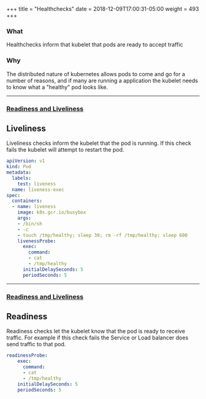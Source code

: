 +++
title = "Healthchecks"
date = 2018-12-09T17:00:31-05:00
weight = 493
+++


### What

Healthchecks inform that kubelet that pods are ready to accept traffic

### Why

The distributed nature of kubernetes allows pods to come and go for a number of reasons, and if many are running
 a application the kubelet needs to know what a "healthy" pod looks like. 
 
---

### [Readiness and Liveliness](https://kubernetes.io/docs/tasks/configure-pod-container/configure-liveness-readiness-probes/)

## Liveliness

Liveliness checks inform the kubelet that the pod is running. If this check fails the kubelet will attempt to restart the pod.


```yaml
apiVersion: v1
kind: Pod
metadata:
  labels:
    test: liveness
  name: liveness-exec
spec:
  containers:
  - name: liveness
    image: k8s.gcr.io/busybox
    args:
    - /bin/sh
    - -c
    - touch /tmp/healthy; sleep 30; rm -rf /tmp/healthy; sleep 600
    livenessProbe:
      exec:
        command:
        - cat
        - /tmp/healthy
      initialDelaySeconds: 5
      periodSeconds: 5
 ```
 
---
 

### [Readiness and Liveliness](https://kubernetes.io/docs/tasks/configure-pod-container/configure-liveness-readiness-probes/)


## Readiness
Readiness checks let the kubelet know that the pod is ready to receive traffic. For example if this check fails the Service or Load balancer does send traffic to that pod.

```yaml
readinessProbe:
    exec:
      command:
      - cat
      - /tmp/healthy
    initialDelaySeconds: 5
    periodSeconds: 5
```

